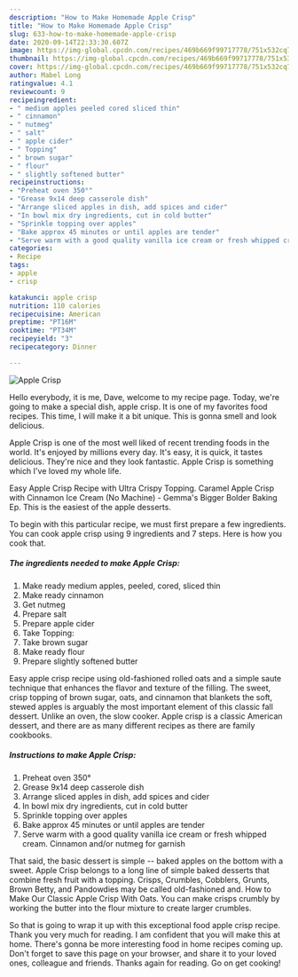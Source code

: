 ```yaml
---
description: "How to Make Homemade Apple Crisp"
title: "How to Make Homemade Apple Crisp"
slug: 633-how-to-make-homemade-apple-crisp
date: 2020-09-14T22:33:30.607Z
image: https://img-global.cpcdn.com/recipes/469b669f99717778/751x532cq70/apple-crisp-recipe-main-photo.jpg
thumbnail: https://img-global.cpcdn.com/recipes/469b669f99717778/751x532cq70/apple-crisp-recipe-main-photo.jpg
cover: https://img-global.cpcdn.com/recipes/469b669f99717778/751x532cq70/apple-crisp-recipe-main-photo.jpg
author: Mabel Long
ratingvalue: 4.1
reviewcount: 9
recipeingredient:
- " medium apples peeled cored sliced thin"
- " cinnamon"
- " nutmeg"
- " salt"
- " apple cider"
- " Topping"
- " brown sugar"
- " flour"
- " slightly softened butter"
recipeinstructions:
- "Preheat oven 350°"
- "Grease 9x14 deep casserole dish"
- "Arrange sliced apples in dish, add spices and cider"
- "In bowl mix dry ingredients, cut in cold butter"
- "Sprinkle topping over apples"
- "Bake approx 45 minutes or until apples are tender"
- "Serve warm with a good quality vanilla ice cream or fresh whipped cream. Cinnamon and/or nutmeg for garnish"
categories:
- Recipe
tags:
- apple
- crisp

katakunci: apple crisp 
nutrition: 110 calories
recipecuisine: American
preptime: "PT16M"
cooktime: "PT34M"
recipeyield: "3"
recipecategory: Dinner

---
```



![Apple Crisp](https://img-global.cpcdn.com/recipes/469b669f99717778/751x532cq70/apple-crisp-recipe-main-photo.jpg)

Hello everybody, it is me, Dave, welcome to my recipe page. Today, we're going to make a special dish, apple crisp. It is one of my favorites food recipes. This time, I will make it a bit unique. This is gonna smell and look delicious.

Apple Crisp is one of the most well liked of recent trending foods in the world. It's enjoyed by millions every day. It's easy, it is quick, it tastes delicious. They're nice and they look fantastic. Apple Crisp is something which I've loved my whole life.

Easy Apple Crisp Recipe with Ultra Crispy Topping. Caramel Apple Crisp with Cinnamon Ice Cream (No Machine) - Gemma&#39;s Bigger Bolder Baking Ep. This is the easiest of the apple desserts.


To begin with this particular recipe, we must first prepare a few ingredients. You can cook apple crisp using 9 ingredients and 7 steps. Here is how you cook that.

##### The ingredients needed to make Apple Crisp:

1. Make ready  medium apples, peeled, cored, sliced thin
1. Make ready  cinnamon
1. Get  nutmeg
1. Prepare  salt
1. Prepare  apple cider
1. Take  Topping:
1. Take  brown sugar
1. Make ready  flour
1. Prepare  slightly softened butter


Easy apple crisp recipe using old-fashioned rolled oats and a simple saute technique that enhances the flavor and texture of the filling. The sweet, crisp topping of brown sugar, oats, and cinnamon that blankets the soft, stewed apples is arguably the most important element of this classic fall dessert. Unlike an oven, the slow cooker. Apple crisp is a classic American dessert, and there are as many different recipes as there are family cookbooks. 

##### Instructions to make Apple Crisp:

1. Preheat oven 350°
1. Grease 9x14 deep casserole dish
1. Arrange sliced apples in dish, add spices and cider
1. In bowl mix dry ingredients, cut in cold butter
1. Sprinkle topping over apples
1. Bake approx 45 minutes or until apples are tender
1. Serve warm with a good quality vanilla ice cream or fresh whipped cream. Cinnamon and/or nutmeg for garnish


That said, the basic dessert is simple -- baked apples on the bottom with a sweet. Apple Crisp belongs to a long line of simple baked desserts that combine fresh fruit with a topping. Crisps, Crumbles, Cobblers, Grunts, Brown Betty, and Pandowdies may be called old-fashioned and. How to Make Our Classic Apple Crisp With Oats. You can make crisps crumbly by working the butter into the flour mixture to create larger crumbles. 

So that is going to wrap it up with this exceptional food apple crisp recipe. Thank you very much for reading. I am confident that you will make this at home. There's gonna be more interesting food in home recipes coming up. Don't forget to save this page on your browser, and share it to your loved ones, colleague and friends. Thanks again for reading. Go on get cooking!
